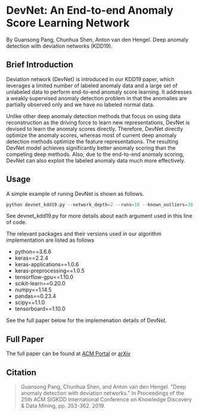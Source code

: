 # DevNet: An End-to-end Anomaly Score Learning Network
By Guansong Pang, Chunhua Shen, Anton van den Hengel. Deep anomaly detection with deviation networks (KDD19).

## Brief Introduction
Deviation network (DevNet) is introduced in our KDD19 paper, which leverages a limited number of labeled anomaly data and a large set of unlabeled data to perform end-to-end anomaly score learning. It addresses a weakly supervised anomaly detection problem in that the anomalies are partially observed only and we have no labeled normal data.

Unlike other deep anomaly detection methods that focus on using data reconstruction as the driving force to learn new representations, DevNet is devised to learn the anomaly scores directly. Therefore, DevNet directly optimize the anomaly scores, whereas most of current deep anomaly detection methods optimize the feature representations. The resulting DevNet model achieves significantly better anomaly scoring than the competing deep methods. Also, due to the end-to-end anomaly scoring, DevNet can also exploit the labeled anomaly data much more effectively. 

## Usage
A simple example of runing DevNet is shown as follows.
```python
python devnet_kdd19.py --network_depth=2 --runs=10 --known_outliers=30 --cont_rate=0.02 --data_format=0 --output=./results.csv --dataset=`annthyroid_21feat_normalised`
````
See devnet_kdd19.py for more details about each argument used in this line of code.

The relevant packages and their versions used in our algorithm implementation are listed as follows
* python==3.6.6
* keras==2.2.4
* keras-applications==1.0.6
* keras-preprocessing==1.0.5
* tensorflow-gpu==1.10.0
* scikit-learn==0.20.0
* numpy==1.14.5
* pandas==0.23.4
* scipy==1.1.0
* tensorboard==1.10.0

See the full paper below for the implemenation details of DevNet.

## Full Paper
The full paper can be found at [ACM Portal](https://dl.acm.org/citation.cfm?id=3330871) or [arXiv](https://arxiv.org/abs/1911.08623)

## Citation
>Guansong Pang, Chunhua Shen, and Anton van den Hengel. "Deep anomaly detection with deviation networks." In Proceedings of the 25th ACM SIGKDD International Conference on Knowledge Discovery & Data Mining, pp. 353-362. 2019.



